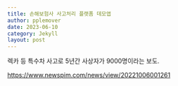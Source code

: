 ```yaml
---
title: 손해보험사 사고처리 플랫폼 데모앱
author: pplemover
date: 2023-06-10
category: Jekyll
layout: post
---
```


렉카 등 특수차 사고로 5년간 사상자가 9000명이라는 보도.

https://www.newspim.com/news/view/20221006001261

